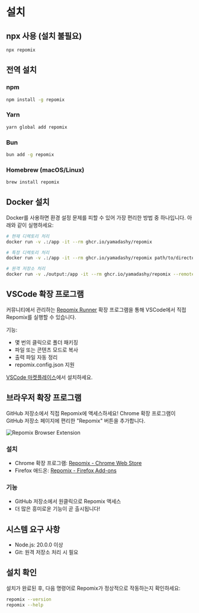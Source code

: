 # 설치

## npx 사용 (설치 불필요)

```bash
npx repomix
```

## 전역 설치

### npm
```bash
npm install -g repomix
```

### Yarn
```bash
yarn global add repomix
```

### Bun
```bash
bun add -g repomix
```

### Homebrew (macOS/Linux)
```bash
brew install repomix
```

## Docker 설치

Docker를 사용하면 환경 설정 문제를 피할 수 있어 가장 편리한 방법 중 하나입니다. 아래와 같이 실행하세요:

```bash
# 현재 디렉토리 처리
docker run -v .:/app -it --rm ghcr.io/yamadashy/repomix

# 특정 디렉토리 처리
docker run -v .:/app -it --rm ghcr.io/yamadashy/repomix path/to/directory

# 원격 저장소 처리
docker run -v ./output:/app -it --rm ghcr.io/yamadashy/repomix --remote yamadashy/repomix
```

## VSCode 확장 프로그램

커뮤니티에서 관리하는 [Repomix Runner](https://marketplace.visualstudio.com/items?itemName=DorianMassoulier.repomix-runner) 확장 프로그램을 통해 VSCode에서 직접 Repomix를 실행할 수 있습니다.

기능:
- 몇 번의 클릭으로 폴더 패키징
- 파일 또는 콘텐츠 모드로 복사
- 출력 파일 자동 정리
- repomix.config.json 지원

[VSCode 마켓플레이스](https://marketplace.visualstudio.com/items?itemName=DorianMassoulier.repomix-runner)에서 설치하세요.

## 브라우저 확장 프로그램

GitHub 저장소에서 직접 Repomix에 액세스하세요! Chrome 확장 프로그램이 GitHub 저장소 페이지에 편리한 "Repomix" 버튼을 추가합니다.

![Repomix Browser Extension](/images/docs/browser-extension.png)

### 설치
- Chrome 확장 프로그램: [Repomix - Chrome Web Store](https://chromewebstore.google.com/detail/repomix/fimfamikepjgchehkohedilpdigcpkoa)
- Firefox 애드온: [Repomix - Firefox Add-ons](https://addons.mozilla.org/firefox/addon/repomix/)

### 기능
- GitHub 저장소에서 원클릭으로 Repomix 액세스
- 더 많은 흥미로운 기능이 곧 출시됩니다!

## 시스템 요구 사항

- Node.js: 20.0.0 이상
- Git: 원격 저장소 처리 시 필요

## 설치 확인

설치가 완료된 후, 다음 명령어로 Repomix가 정상적으로 작동하는지 확인하세요:

```bash
repomix --version
repomix --help
```
